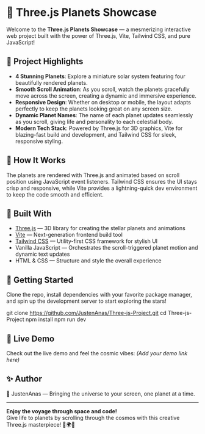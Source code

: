 # 🌌 Three.js Planets Showcase

Welcome to the **Three.js Planets Showcase** — a mesmerizing interactive web project built with the power of Three.js, Vite, Tailwind CSS, and pure JavaScript!

## 🚀 Project Highlights

- **4 Stunning Planets**: Explore a miniature solar system featuring four beautifully rendered planets.
- **Smooth Scroll Animation**: As you scroll, watch the planets gracefully move across the screen, creating a dynamic and immersive experience.
- **Responsive Design**: Whether on desktop or mobile, the layout adapts perfectly to keep the planets looking great on any screen size.
- **Dynamic Planet Names**: The name of each planet updates seamlessly as you scroll, giving life and personality to each celestial body.
- **Modern Tech Stack**: Powered by Three.js for 3D graphics, Vite for blazing-fast build and development, and Tailwind CSS for sleek, responsive styling.

## 🌠 How It Works

The planets are rendered with Three.js and animated based on scroll position using JavaScript event listeners. Tailwind CSS ensures the UI stays crisp and responsive, while Vite provides a lightning-quick dev environment to keep the code smooth and efficient.

## 🎨 Built With

- [Three.js](https://threejs.org/) — 3D library for creating the stellar planets and animations
- [Vite](https://vitejs.dev/) — Next-generation frontend build tool
- [Tailwind CSS](https://tailwindcss.com/) — Utility-first CSS framework for stylish UI
- Vanilla JavaScript — Orchestrates the scroll-triggered planet motion and dynamic text updates
- HTML & CSS — Structure and style the overall experience

## 🚀 Getting Started

Clone the repo, install dependencies with your favorite package manager, and spin up the development server to start exploring the stars!

git clone https://github.com/JustenAnas/Three-js-Project.git
cd Three-js-Project
npm install
npm run dev


## 🌌 Live Demo

Check out the live demo and feel the cosmic vibes: *(Add your demo link here)*

## ✨ Author

🚀 JustenAnas — Bringing the universe to your screen, one planet at a time.

---

**Enjoy the voyage through space and code!**  
Give life to planets by scrolling through the cosmos with this creative Three.js masterpiece! 🚀🌍✨
